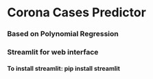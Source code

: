 # Corona Cases Predictor
### Based on Polynomial Regression
### Streamlit for web interface
#### To install streamlit: pip install streamlit